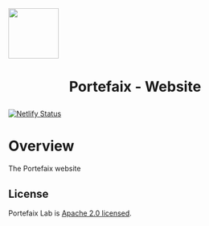 <img src="docs/img/portefaix.png" width="100" height="100"/>

<h1 align="center">
  <p align="center">Portefaix - Website</p>
</h1>

[![Netlify Status](https://api.netlify.com/api/v1/badges/49b0e0dd-cf0b-4ba3-8341-c88687a686d6/deploy-status)](https://app.netlify.com/sites/portefaix/deploys)

# Overview

The Portefaix website

## License

Portefaix Lab is [Apache 2.0 licensed](./LICENSE).

